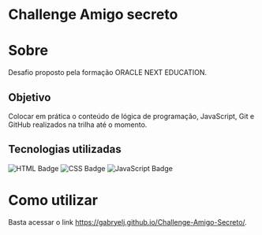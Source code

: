 # Challenge Amigo secreto

# Sobre
   Desafio proposto pela formação ORACLE NEXT EDUCATION.
   ## Objetivo 
   Colocar em prática o conteúdo de lógica de programação, JavaScript, Git e GitHub realizados na trilha até o momento.
  
## Tecnologias utilizadas 
  ![HTML Badge](https://img.shields.io/badge/HTML-239120?style=for-the-badge&logo=html5&logoColor=white)
  ![CSS Badge](https://img.shields.io/badge/CSS-239120?style=for-the-badge&logo=css3&logoColor=white)
  ![JavaScript Badge](https://img.shields.io/badge/JavaScript-F7DF1E?style=for-the-badge&logo=javascript&logoColor=black)

# Como utilizar
   Basta acessar o link https://gabryelj.github.io/Challenge-Amigo-Secreto/.
